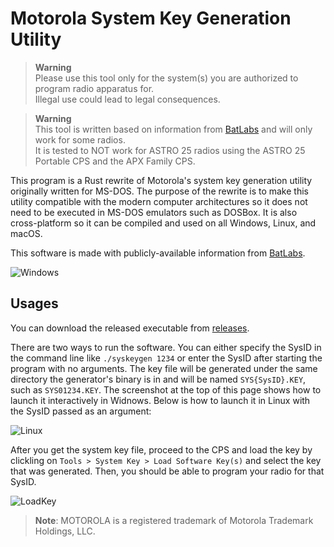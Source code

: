 # Motorola System Key Generation Utility

> **Warning**\
> Please use this tool only for the system(s) you are authorized to program radio apparatus for.\
> Illegal use could lead to legal consequences.

> **Warning**\
> This tool is written based on information from [BatLabs](http://www.batlabs.com/syskey.html) and will only work for some radios.\
> It is tested to NOT work for ASTRO 25 radios using the ASTRO 25 Portable CPS and the APX Family CPS.

This program is a Rust rewrite of Motorola's system key generation utility originally written for MS-DOS. The purpose of the rewrite is to make this utility compatible with the modern computer architectures so it does not need to be executed in MS-DOS emulators such as DOSBox. It is also cross-platform so it can be compiled and used on all Windows, Linux, and macOS.

This software is made with publicly-available information from [BatLabs](http://www.batlabs.com/syskey.html).

![Windows](https://user-images.githubusercontent.com/21986859/194345080-7075ff48-d23c-4c1c-995c-e7ebda03c40c.png)

## Usages

You can download the released executable from [releases](https://github.com/k4yt3x/syskey/releases/latest).

There are two ways to run the software. You can either specify the SysID in the command line like `./syskeygen 1234` or enter the SysID after starting the program with no arguments. The key file will be generated under the same directory the generator's binary is in and will be named `SYS{SysID}.KEY`, such as `SYS01234.KEY`. The screenshot at the top of this page shows how to launch it interactively in Widnows. Below is how to launch it in Linux with the SysID passed as an argument:

![Linux](https://user-images.githubusercontent.com/21986859/194345387-8ca64321-db69-4740-8416-2a7b807ad714.png)

After you get the system key file, proceed to the CPS and load the key by clickling on `Tools > System Key > Load Software Key(s)` and select the key that was generated. Then, you should be able to program your radio for that SysID.

![LoadKey](https://user-images.githubusercontent.com/21986859/194345876-7c2d8670-16a2-437c-b9c8-26aefeb106fb.png)

> **Note**: MOTOROLA is a registered trademark of Motorola Trademark Holdings, LLC.
